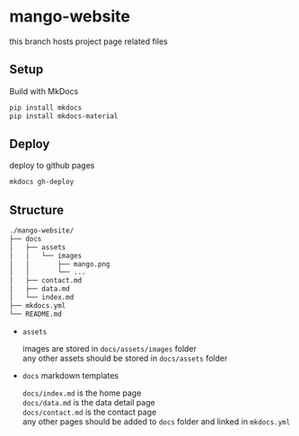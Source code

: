 # mango-website

this branch hosts project page related files

## Setup

Build with MkDocs

```bash
pip install mkdocs
pip install mkdocs-material
```

## Deploy

deploy to github pages

```bash
mkdocs gh-deploy
```

## Structure

```bash
./mango-website/
├── docs
│   ├── assets
│   │   └── images
│   │       ├── mango.png
│   │       └── ...
│   ├── contact.md
│   ├── data.md
│   └── index.md
├── mkdocs.yml
└── README.md
```

- `assets`

    images are stored in `docs/assets/images` folder <br>
    any other assets should be stored in `docs/assets` folder

- `docs` markdown templates

    `docs/index.md` is the home page <br>
    `docs/data.md` is the data detail page <br>
    `docs/contact.md` is the contact page <br>
    any other pages should be added to `docs` folder and linked in `mkdocs.yml`